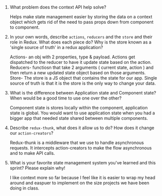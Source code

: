 1. What problem does the context API help solve?

    Helps make state management easier by storing the data on a context object which gets rid of the need to pass props down from component to component.

1. In your own words, describe `actions`, `reducers` and the `store` and their role in Redux. What does each piece do? Why is the store known as a 'single source of truth' in a redux application?

    Actions- an obj with 2 properties, type & payload. Actions get dispatched to the reducer to have it update state based on the action. 
    Reducers- functiosn that take 2 arguments ( current state, action ) and then return a new updated state object based on those arguments.
    Store- The store is a JS object that contains the state for our app. 
    Single source of truth is that it is the store is the only way to change your data.

1. What is the difference between Application state and Component state? When would be a good time to use one over the other?

    Component state is stores locally within the component, application state is global. You would want to use application state when you had a bigger app that needed state shared between multiple components.

1. Describe `redux-thunk`, what does it allow us to do? How does it change our `action-creators`?

    Redux-thunk is a middleware that we use to handle asynchronous requests. It intercepts action-creators to make the flow asynchronous and to make API calls.

1. What is your favorite state management system you've learned and this sprint? Please explain why!

    I like context more so far because I feel like it is easier to wrap my head around and easpuer to implement on the size projects we have been doing in class. 

